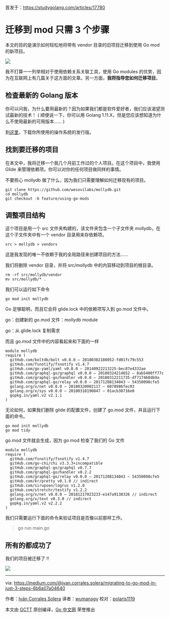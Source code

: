 首发于：https://studygolang.com/articles/17780

# 迁移到 mod 只需 3 个步骤

本文的目的是演示如何轻松地将带有 vendor 目录的旧项目迁移到使用 Go mod 的新项目。

![](https://raw.githubusercontent.com/studygolang/gctt-images/master/migrating-to-go/1_a-NrrpFPmj-_JQGulalCdQ.png)

我不打算一一列举相对于使用依赖关系关联工具，使用 Go modules 的优势，因为在互联网上有几篇关于这方面的文章。另一方面，**我将指导您如何迁移项目**。

## 检查最新的 Golang 版本

你可以问我，为什么要用最新的？因为如果我们都是软件爱好者，我们应该渴望测试最新的技术！ ( 顺便说一下，你可以用 Golang 1.11.X，但是您应该想知道为什么不使用最新的可用版本…… )

到[这里](https://studygolang.com/dl)，下载你所使用的操作系统的发行版。

## 找到要迁移的项目

在本文中，我将迁移一个我几个月前工作过的个人项目。在这个项目中，我使用 Glide 来管理依赖项。你可以对你的任何项目做同样的事情。

不要担心 mollydb 做了什么，因为我们只需要理解如何迁移现有的项目。

```shell
git clone https://github.com/wesovilabs/mollydb.git
cd mollydb
git checkout -b feature/using-go-mods
```

## 调整项目结构

这个项目是用一个 src 文件夹构建的，该文件夹包含一个子文件夹 mollydb，在这个子文件夹中有一个 vendor 目录用来存依赖项。

`src > mollydb > vendors`

这是我发现的唯一不依赖于我的全局路径来创建项目的方法……

我们将删除 vendor 目录，并将 src/mollydb 中的内容移动到项目的根目录。

```shell
rm -rf src/mollydb/vendor
mv src/mollydb/* .
```

我们可以运行如下命令

```
go mod init mollydb
```

Go 足够聪明，而且它会将 glide.lock 中的依赖项写入到 go.mod 文件中。

go：创建新的 go.mod 文件：mollydb module

go：从 glide.lock 复制需求

而且 go.mod 文件中的内容看起来和下面的一样

```
module mollydb
require (
  gitHub.com/boltdb/bolt v0.0.0 – 20180302180052-fd01fc79c553
  gitHub.com/fsnotify/fsnotify v1.4.7
  gitHub.com/go-yaml/yaml v0.0.0 – 20140922213225-bec87e4332ae
  gitHub.com/graphql-go/graphql v0.0.0 – 20180324214652 – 8ab5400ff77c
  gitHub.com/graphql-go/handler v0.0.0 – 20180312211735-df717460db9a
  gitHub.com/graphql-go/relay v0.0.0 – 20171208134043 – 54350098cfe5
  golang.org/x/net v0.0.0 – 20180320002117 – 6078986fec03
  golang.org/x/sys v0.0.0 – 20180318190847 – 01acb38716e0
  gopkg.in/yaml.v2 v2.1.1
)
```

无论如何，如果我们删除 glide 的配置文件，创建了 go.mod 文件，并且运行下面的命令。

```
go mod init mollydb
go mod tidy
```

go.mod 文件就会生成，因为 go mod 检查了我们的 Go 文件

```
module mollydb
require (
  gitHub.com/fsnotify/fsnotify v1.4.7
  gitHub.com/go-chi/chi v3.3.3+incompatible
  gitHub.com/graphql-go/graphql v0.7.7
  gitHub.com/graphql-go/handler v0.2.2
  gitHub.com/graphql-go/relay v0.0.0 – 20171208134043 – 54350098cfe5
  gitHub.com/kr/pretty v0.1.0 // indirect
  gitHub.com/sirupsen/logrus v1.2.0
  gitHub.com/stretchr/testify v1.2.2
  golang.org/x/net v0.0.0 – 20181217023233-e147a9138326 // indirect
  golang.org/x/text v0.3.0 // indirect
  gopkg.in/yaml.v2 v2.2.2
)
```

我们只需要运行下面的命令来验证项目是否像以前那样工作。

> go run main.go

## 所有的都成功了

我们的项目被迁移了 !!

![](https://raw.githubusercontent.com/studygolang/gctt-images/master/migrating-to-go/0_AxqFfdrPxy4oqeVi.png)

---

via: https://medium.com/@ivan.corrales.solera/migrating-to-go-mod-in-just-3-steps-6b6a07a04640

作者：[Iván Corrales Solera](https://medium.com/@ivan.corrales.solera)
译者：[wumansgy](https://github.com/wumansgy)
校对：[polaris1119](https://github.com/polaris1119)

本文由 [GCTT](https://github.com/studygolang/GCTT) 原创编译，[Go 中文网](https://studygolang.com/) 荣誉推出
